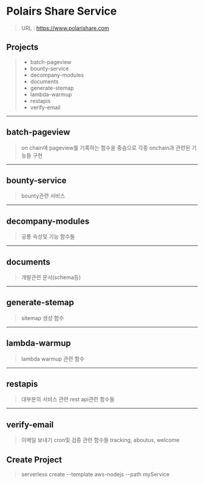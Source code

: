 # Polairs Share Service
> URL : https://www.polarishare.com



## Projects

> * batch-pageview
> * bounty-service
> * decompany-modules
> * documents
> * generate-stemap
> * lambda-warmup
> * restapis
> * verify-email

* * * 

## batch-pageview
> on chain에 pageview를 기록하는 함수을 중슴으로 각종 onchain과 관련된 기능들 구현


* * * 

## bounty-service
> bounty관련 서비스


* * * 

## decompany-modules
> 공통 속성및 기능 함수들

* * * 

## documents
> 개발관련 문서(schema등)

* * * 

## generate-stemap
> sitemap 생성 함수

* * * 

## lambda-warmup
> lambda warmup 관련 함수

* * * 

## restapis
> 대부분의 서비스 관련 rest api관련 함수들

* * * 

## verify-email
> 이메일 보내기 cron및 검증 관련 함수들
> tracking, aboutus, welcome


## Create Project
> serverless create --template aws-nodejs --path myService